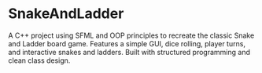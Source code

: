 # SnakeAndLadder
A C++ project using SFML and OOP principles to recreate the classic Snake and Ladder board game. Features a simple GUI, dice rolling, player turns, and interactive snakes and ladders. Built with structured programming and clean class design.
